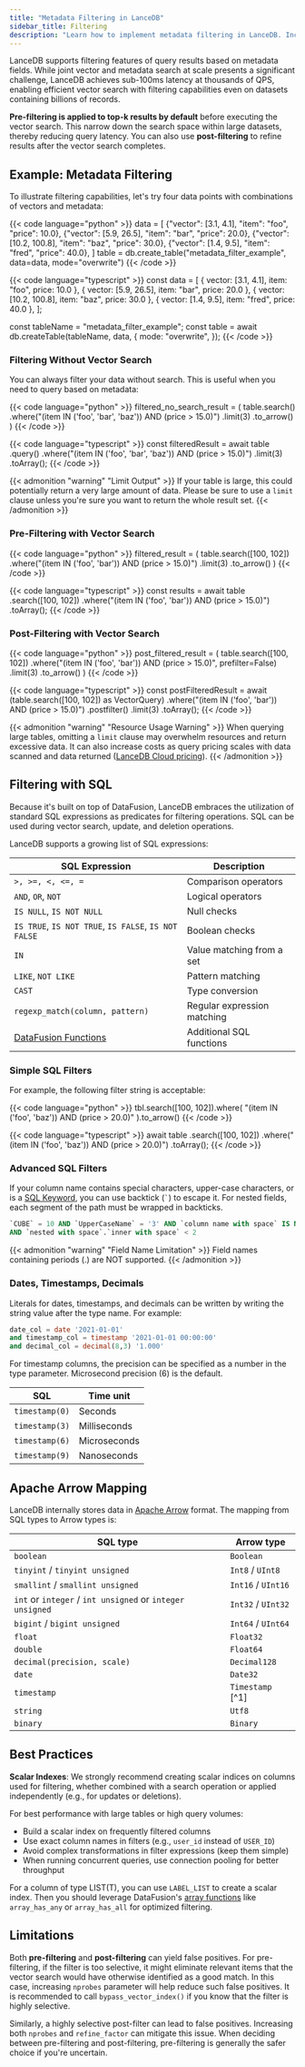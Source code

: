 ```yaml
---
title: "Metadata Filtering in LanceDB"
sidebar_title: Filtering
description: "Learn how to implement metadata filtering in LanceDB. Includes scalar filtering, complex conditions, and optimizing filtered queries."
---
```


LanceDB supports filtering features of query results based on metadata fields. 
While joint vector and metadata search at scale presents a significant challenge, 
LanceDB achieves sub-100ms latency at thousands of QPS, enabling efficient vector search 
with filtering capabilities even on datasets containing billions of records. 

**Pre-filtering is applied to top-k results by default** before executing the vector search. This narrow down the search space within large datasets, thereby reducing query latency. 
You can also use **post-filtering** to refine results after the vector search completes.

## Example: Metadata Filtering

To illustrate filtering capabilities, let's try four data points with combinations of vectors and metadata:

{{< code language="python" >}}
data = [
    {"vector": [3.1, 4.1], "item": "foo", "price": 10.0},
    {"vector": [5.9, 26.5], "item": "bar", "price": 20.0},
    {"vector": [10.2, 100.8], "item": "baz", "price": 30.0},
    {"vector": [1.4, 9.5], "item": "fred", "price": 40.0},
]
table = db.create_table("metadata_filter_example", data=data, mode="overwrite")
{{< /code >}}

{{< code language="typescript" >}}
const data = [
  { vector: [3.1, 4.1], item: "foo", price: 10.0 },
  { vector: [5.9, 26.5], item: "bar", price: 20.0 },
  { vector: [10.2, 100.8], item: "baz", price: 30.0 },
  { vector: [1.4, 9.5], item: "fred", price: 40.0 },
];

const tableName = "metadata_filter_example";
const table = await db.createTable(tableName, data, {
  mode: "overwrite",
});
{{< /code >}}

### Filtering Without Vector Search

You can always filter your data without search. This is useful when you need to query based on metadata:

{{< code language="python" >}}
filtered_no_search_result = (
    table.search()
    .where("(item IN ('foo', 'bar', 'baz')) AND (price > 15.0)")
    .limit(3)
    .to_arrow()
)
{{< /code >}}

{{< code language="typescript" >}}
const filteredResult = await table
  .query()
  .where("(item IN ('foo', 'bar', 'baz')) AND (price > 15.0)")
  .limit(3)
  .toArray();
{{< /code >}}

{{< admonition "warning" "Limit Output" >}}
If your table is large, this could potentially return a very large amount of data. Please be sure to use a `limit` clause unless you're sure you want to return the whole result set.
{{< /admonition >}}

### Pre-Filtering with Vector Search

{{< code language="python" >}}
filtered_result = (
    table.search([100, 102])
    .where("(item IN ('foo', 'bar')) AND (price > 15.0)")
    .limit(3)
    .to_arrow()
)
{{< /code >}}

{{< code language="typescript" >}}
const results = await table
  .search([100, 102])
  .where("(item IN ('foo', 'bar')) AND (price > 15.0)")
  .toArray();
{{< /code >}}

### Post-Filtering with Vector Search

{{< code language="python" >}}
post_filtered_result = (
    table.search([100, 102])
    .where("(item IN ('foo', 'bar')) AND (price > 15.0)", prefilter=False)
    .limit(3)
    .to_arrow()
)
{{< /code >}}

{{< code language="typescript" >}}
const postFilteredResult = await (table.search([100, 102]) as VectorQuery)
  .where("(item IN ('foo', 'bar')) AND (price > 15.0)")
  .postfilter()
  .limit(3)
  .toArray();
{{< /code >}}

{{< admonition "warning" "Resource Usage Warning" >}}
When querying large tables, omitting a `limit` clause may overwhelm resources and return excessive data. It can also increase costs as query pricing scales with data scanned and data returned ([LanceDB Cloud pricing](https://lancedb.com/pricing)).
{{< /admonition >}}

## Filtering with SQL

Because it's built on top of DataFusion, LanceDB embraces the utilization of standard SQL expressions as predicates for filtering operations. SQL can be used during vector search,  update, and deletion operations.

LanceDB supports a growing list of SQL expressions:

| SQL Expression | Description |
|---------------|-------------|
| `>, >=, <, <=, =` | Comparison operators |
| `AND`, `OR`, `NOT` | Logical operators |
| `IS NULL`, `IS NOT NULL` | Null checks |
| `IS TRUE`, `IS NOT TRUE`, `IS FALSE`, `IS NOT FALSE` | Boolean checks |
| `IN` | Value matching from a set |
| `LIKE`, `NOT LIKE` | Pattern matching |
| `CAST` | Type conversion |
| `regexp_match(column, pattern)` | Regular expression matching |
| [DataFusion Functions](https://datafusion.apache.org/user-guide/sql/scalar_functions.html) | Additional SQL functions |

### Simple SQL Filters

For example, the following filter string is acceptable:

{{< code language="python" >}}
tbl.search([100, 102]).where(
    "(item IN ('foo', 'baz')) AND (price > 20.0)"
).to_arrow()
{{< /code >}}

{{< code language="typescript" >}}
await table
  .search([100, 102])
  .where("(item IN ('foo', 'baz')) AND (price > 20.0)")
  .toArray();
{{< /code >}}

### Advanced SQL Filters

If your column name contains special characters, upper-case characters, or is a [SQL Keyword](https://docs.rs/sqlparser/latest/sqlparser/keywords/index.html),
you can use backtick (`` ` ``) to escape it. For nested fields, each segment of the
path must be wrapped in backticks.

```sql
`CUBE` = 10 AND `UpperCaseName` = '3' AND `column name with space` IS NOT NULL
AND `nested with space`.`inner with space` < 2
```

{{< admonition "warning" "Field Name Limitation" >}}
Field names containing periods (.) are NOT supported.
{{< /admonition >}}

### Dates, Timestamps, Decimals

Literals for dates, timestamps, and decimals can be written by writing the string
value after the type name. For example:

```sql
date_col = date '2021-01-01'
and timestamp_col = timestamp '2021-01-01 00:00:00'
and decimal_col = decimal(8,3) '1.000'
```

For timestamp columns, the precision can be specified as a number in the type
parameter. Microsecond precision (6) is the default.

| SQL            | Time unit    |
| -------------- | ------------ |
| `timestamp(0)` | Seconds      |
| `timestamp(3)` | Milliseconds |
| `timestamp(6)` | Microseconds |
| `timestamp(9)` | Nanoseconds  |

## Apache Arrow Mapping

LanceDB internally stores data in [Apache Arrow](https://arrow.apache.org/) format.
The mapping from SQL types to Arrow types is:

| SQL type                                                  | Arrow type         |
| --------------------------------------------------------- | ------------------ |
| `boolean`                                                 | `Boolean`          |
| `tinyint` / `tinyint unsigned`                            | `Int8` / `UInt8`   |
| `smallint` / `smallint unsigned`                          | `Int16` / `UInt16` |
| `int` or `integer` / `int unsigned` or `integer unsigned` | `Int32` / `UInt32` |
| `bigint` / `bigint unsigned`                              | `Int64` / `UInt64` |
| `float`                                                   | `Float32`          |
| `double`                                                  | `Float64`          |
| `decimal(precision, scale)`                               | `Decimal128`       |
| `date`                                                    | `Date32`           |
| `timestamp`                                               | `Timestamp` [^1]   |
| `string`                                                  | `Utf8`             |
| `binary`                                                  | `Binary`           |


## Best Practices

**Scalar Indexes**: We strongly recommend creating scalar indices on columns used for filtering, whether combined with a search operation or applied independently (e.g., for updates or deletions).

For best performance with large tables or high query volumes:

- Build a scalar index on frequently filtered columns
- Use exact column names in filters (e.g., `user_id` instead of `USER_ID`)
- Avoid complex transformations in filter expressions (keep them simple)
- When running concurrent queries, use connection pooling for better throughput

For a column of type LIST(T), you can use `LABEL_LIST` to create a scalar index. Then you should leverage DataFusion's [array functions](https://datafusion.apache.org/user-guide/sql/scalar_functions.html#array-functions) like `array_has_any` or `array_has_all` for optimized filtering.

## Limitations

Both **pre-filtering** and **post-filtering** can yield false positives. For pre-filtering, if the filter is too selective, it might eliminate relevant items that the vector search would have otherwise identified as a good match. In this case, increasing `nprobes` parameter will help reduce such false positives. It is recommended to call `bypass_vector_index()` if you know that the filter is highly selective.

Similarly, a highly selective post-filter can lead to false positives. Increasing both `nprobes` and `refine_factor` can mitigate this issue. When deciding between pre-filtering and post-filtering, pre-filtering is generally the safer choice if you're uncertain.